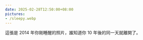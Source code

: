 ```yaml
---
date: 2025-02-28T12:50:00+08:00
pictures:
- /sleepy.webp
---
```


這張是 2014 年你剛睡醒的照片，誰知道你 10 年後的同一天就離開了。
